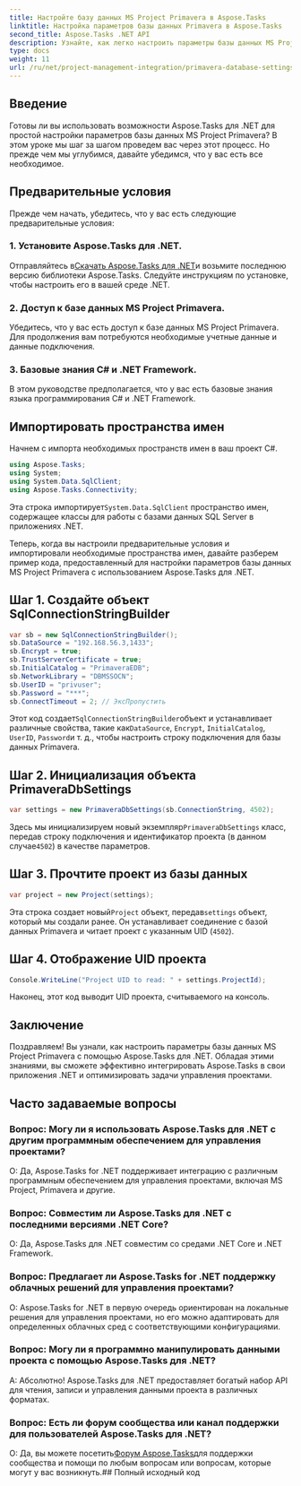 ```yaml
---
title: Настройте базу данных MS Project Primavera в Aspose.Tasks
linktitle: Настройка параметров базы данных Primavera в Aspose.Tasks
second_title: Aspose.Tasks .NET API
description: Узнайте, как легко настроить параметры базы данных MS Project Primavera в Aspose.Tasks для .NET. Оптимизируйте задачи управления проектами.
type: docs
weight: 11
url: /ru/net/project-management-integration/primavera-database-settings/
---
```

## Введение
Готовы ли вы использовать возможности Aspose.Tasks для .NET для простой настройки параметров базы данных MS Project Primavera? В этом уроке мы шаг за шагом проведем вас через этот процесс. Но прежде чем мы углубимся, давайте убедимся, что у вас есть все необходимое.
## Предварительные условия
Прежде чем начать, убедитесь, что у вас есть следующие предварительные условия:
### 1. Установите Aspose.Tasks для .NET.
 Отправляйтесь в[Скачать Aspose.Tasks для .NET](https://releases.aspose.com/tasks/net/)и возьмите последнюю версию библиотеки Aspose.Tasks. Следуйте инструкциям по установке, чтобы настроить его в вашей среде .NET.
### 2. Доступ к базе данных MS Project Primavera.
Убедитесь, что у вас есть доступ к базе данных MS Project Primavera. Для продолжения вам потребуются необходимые учетные данные и данные подключения.
### 3. Базовые знания C# и .NET Framework.
В этом руководстве предполагается, что у вас есть базовые знания языка программирования C# и .NET Framework.

## Импортировать пространства имен
Начнем с импорта необходимых пространств имен в ваш проект C#.

```csharp
using Aspose.Tasks;
using System;
using System.Data.SqlClient;
using Aspose.Tasks.Connectivity;

```
 Эта строка импортирует`System.Data.SqlClient` пространство имен, содержащее классы для работы с базами данных SQL Server в приложениях .NET.

Теперь, когда вы настроили предварительные условия и импортировали необходимые пространства имен, давайте разберем пример кода, предоставленный для настройки параметров базы данных MS Project Primavera с использованием Aspose.Tasks для .NET.
## Шаг 1. Создайте объект SqlConnectionStringBuilder
```csharp
var sb = new SqlConnectionStringBuilder();
sb.DataSource = "192.168.56.3,1433";
sb.Encrypt = true;
sb.TrustServerCertificate = true;
sb.InitialCatalog = "PrimaveraEDB";
sb.NetworkLibrary = "DBMSSOCN";
sb.UserID = "privuser";
sb.Password = "***";
sb.ConnectTimeout = 2; // ЭксПропустить
```
 Этот код создает`SqlConnectionStringBuilder`объект и устанавливает различные свойства, такие как`DataSource`, `Encrypt`, `InitialCatalog`, `UserID`, `Password`и т. д., чтобы настроить строку подключения для базы данных Primavera.
## Шаг 2. Инициализация объекта PrimaveraDbSettings
```csharp
var settings = new PrimaveraDbSettings(sb.ConnectionString, 4502);
```
 Здесь мы инициализируем новый экземпляр`PrimaveraDbSettings` класс, передав строку подключения и идентификатор проекта (в данном случае`4502`) в качестве параметров.
## Шаг 3. Прочтите проект из базы данных
```csharp
var project = new Project(settings);
```
 Эта строка создает новый`Project` объект, передав`settings` объект, который мы создали ранее. Он устанавливает соединение с базой данных Primavera и читает проект с указанным UID (`4502`).
## Шаг 4. Отображение UID проекта
```csharp
Console.WriteLine("Project UID to read: " + settings.ProjectId);
```
Наконец, этот код выводит UID проекта, считываемого на консоль.

## Заключение
Поздравляем! Вы узнали, как настроить параметры базы данных MS Project Primavera с помощью Aspose.Tasks для .NET. Обладая этими знаниями, вы сможете эффективно интегрировать Aspose.Tasks в свои приложения .NET и оптимизировать задачи управления проектами.
## Часто задаваемые вопросы
### Вопрос: Могу ли я использовать Aspose.Tasks для .NET с другим программным обеспечением для управления проектами?
О: Да, Aspose.Tasks for .NET поддерживает интеграцию с различным программным обеспечением для управления проектами, включая MS Project, Primavera и другие.
### Вопрос: Совместим ли Aspose.Tasks для .NET с последними версиями .NET Core?
О: Да, Aspose.Tasks для .NET совместим со средами .NET Core и .NET Framework.
### Вопрос: Предлагает ли Aspose.Tasks for .NET поддержку облачных решений для управления проектами?
О: Aspose.Tasks for .NET в первую очередь ориентирован на локальные решения для управления проектами, но его можно адаптировать для определенных облачных сред с соответствующими конфигурациями.
### Вопрос: Могу ли я программно манипулировать данными проекта с помощью Aspose.Tasks для .NET?
А: Абсолютно! Aspose.Tasks для .NET предоставляет богатый набор API для чтения, записи и управления данными проекта в различных форматах.
### Вопрос: Есть ли форум сообщества или канал поддержки для пользователей Aspose.Tasks для .NET?
 О: Да, вы можете посетить[Форум Aspose.Tasks](https://forum.aspose.com/c/tasks/15)для поддержки сообщества и помощи по любым вопросам или вопросам, которые могут у вас возникнуть.## Полный исходный код